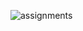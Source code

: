 
![assignments](https://github.com/shreeshailaya/c-dac/blob/main/Database%20technologies/Media/Assignments/9-6.png)

